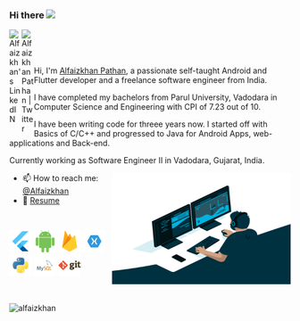 ### Hi there <img src="https://media.giphy.com/media/hvRJCLFzcasrR4ia7z/giphy.gif" width="28px">

<a href="https://www.linkedin.com/in/alfaizkhan/">
  <img align="left" alt="Alfaizkhan's LinkedIN" width="22px" src="https://raw.githubusercontent.com/peterthehan/peterthehan/master/assets/linkedin.svg" />
</a>

<a href="https://twitter.com/i_m_alfaizkhan">
  <img align="left" alt="Alfaizkhan Pathan | Twitter" width="22px" src="https://raw.githubusercontent.com/peterthehan/peterthehan/master/assets/twitter.svg" />
</a>

<br/>
<br/>
<br/>

Hi, I'm [Alfaizkhan Pathan](alfaizkhan.github.io), a passionate self-taught Android and Flutter developer and a freelance software engineer from India. 

I have completed my bachelors from Parul University, Vadodara in Computer Science and Engineering with CPI of 7.23 out of 10.

I have been writing code for threee years now. I started off with Basics of C/C++ and progressed to Java for Android Apps, web-applications and Back-end.

Currently working as Software Engineer II in Vadodara, Gujarat, India.

<img align="right" alt="GIF" src="https://raw.githubusercontent.com/Alfaizkhan/Alfaizkhan/main/code.gif?raw=true" width="320" height="200" />

- 📫 How to reach me: [@Alfaizkhan](https://www.linkedin.com/in/alfaizkhan/)
- 📝 [Resume]()

<br/>

<code><img height="40" src="https://raw.githubusercontent.com/github/explore/80688e429a7d4ef2fca1e82350fe8e3517d3494d/topics/flutter/flutter.png"></code>
<code><img height="40" src="https://raw.githubusercontent.com/github/explore/80688e429a7d4ef2fca1e82350fe8e3517d3494d/topics/android/android.png"></code>
<code><img height="40" src="https://raw.githubusercontent.com/github/explore/80688e429a7d4ef2fca1e82350fe8e3517d3494d/topics/firebase/firebase.png"></code>
<code><img height="40" src="https://raw.githubusercontent.com/github/explore/80688e429a7d4ef2fca1e82350fe8e3517d3494d/topics/xamarin/xamarin.png"></code>
<code><img height="40" src="https://raw.githubusercontent.com/github/explore/80688e429a7d4ef2fca1e82350fe8e3517d3494d/topics/python/python.png"></code>
<code><img height="40" src="https://raw.githubusercontent.com/github/explore/80688e429a7d4ef2fca1e82350fe8e3517d3494d/topics/mysql/mysql.png"></code>
<code><img height="40" src="https://raw.githubusercontent.com/github/explore/80688e429a7d4ef2fca1e82350fe8e3517d3494d/topics/git/git.png"></code>

<br/>

<p align="left"> <img src="https://github-readme-stats.vercel.app/api?username=alfaizkhan&show_icons=true&theme=gotham" alt="alfaizkhan" />
